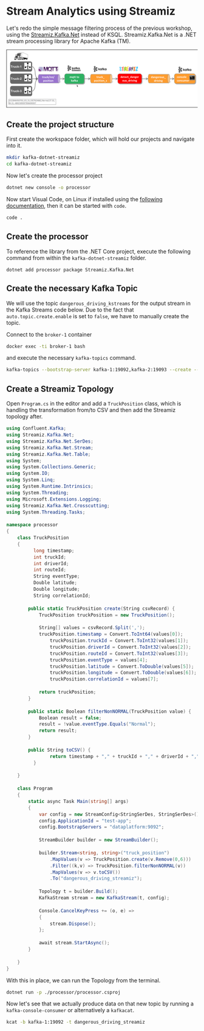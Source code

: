 # Stream Analytics using Streamiz

Let's redo the simple message filtering process of the previous workshop, using the [Streamiz.Kafka.Net](https://lgouellec.github.io/kafka-streams-dotnet) instead of KSQL. Streamiz.Kafka.Net is a .NET stream processing library for Apache Kafka (TM).

![Alt Image Text](./images/stream-processing-with-streamiz-overview.png "Schema Registry UI")

## Create the project structure

First create the workspace folder, which will hold our projects and navigate into it.

```bash
mkdir kafka-dotnet-streamiz
cd kafka-dotnet-streamiz
```

Now let's create the processor project

```bash
dotnet new console -o processor
```

Now start Visual Code, on Linux if installed using the [following documentation](https://code.visualstudio.com/docs/setup/linux), then it can be started with `code`.

```bash
code .
```

## Create the processor

To reference the library from the .NET Core project, execute the following command from within the `kafka-dotnet-streamiz` folder.

```
dotnet add processor package Streamiz.Kafka.Net
```

## Create the necessary Kafka Topic

We will use the topic `dangerous_driving_kstreams` for the output stream in the Kafka Streams code below. Due to the fact that `auto.topic.create.enable` is set to `false`, we have to manually create the topic.

Connect to the `broker-1` container

```bash
docker exec -ti broker-1 bash
```

and execute the necessary `kafka-topics` command.

```bash
kafka-topics --bootstrap-server kafka-1:19092,kafka-2:19093 --create --topic dangerous_driving_streamiz --partitions 8 --replication-factor 2
```

## Create a Streamiz Topology

Open `Program.cs` in the editor and add a `TruckPosition` class, which is handling the transformation from/to CSV and then add the Streamiz topology after.

```csharp
using Confluent.Kafka;
using Streamiz.Kafka.Net;
using Streamiz.Kafka.Net.SerDes;
using Streamiz.Kafka.Net.Stream;
using Streamiz.Kafka.Net.Table;
using System;
using System.Collections.Generic;
using System.IO;
using System.Linq;
using System.Runtime.Intrinsics;
using System.Threading;
using Microsoft.Extensions.Logging;
using Streamiz.Kafka.Net.Crosscutting;
using System.Threading.Tasks;

namespace processor
{
    class TruckPosition
    {
	      long timestamp;
	      int truckId;
	      int driverId;
	      int routeId;
	      String eventType;
	      Double latitude;
	      Double longitude;
	      String correlationId;

        public static TruckPosition create(String csvRecord) {
            TruckPosition truckPosition = new TruckPosition();

            String[] values = csvRecord.Split(',');
            truckPosition.timestamp = Convert.ToInt64(values[0]);
		        truckPosition.truckId = Convert.ToInt32(values[1]);
		        truckPosition.driverId = Convert.ToInt32(values[2]);
		        truckPosition.routeId = Convert.ToInt32(values[3]);
		        truckPosition.eventType = values[4];
		        truckPosition.latitude = Convert.ToDouble(values[5]);
		        truckPosition.longitude = Convert.ToDouble(values[6]);
		        truckPosition.correlationId = values[7];

            return truckPosition;
        }

        public static Boolean filterNonNORMAL(TruckPosition value) {
            Boolean result = false;
            result = !value.eventType.Equals("Normal");
            return result;
        }

        public String toCSV() {
		        return timestamp + "," + truckId + "," + driverId + "," + routeId + "," + eventType + "," + latitude + "," + longitude + "," + correlationId;
	      }

    }

    class Program
    {
        static async Task Main(string[] args)
        {
            var config = new StreamConfig<StringSerDes, StringSerDes>();
            config.ApplicationId = "test-app";
            config.BootstrapServers = "dataplatform:9092";

            StreamBuilder builder = new StreamBuilder();

            builder.Stream<string, string>("truck_position")
                .MapValues(v => TruckPosition.create(v.Remove(0,6)))
                .Filter((k,v) => TruckPosition.filterNonNORMAL(v))
                .MapValues(v => v.toCSV())
                .To("dangerous_driving_streamiz");

            Topology t = builder.Build();
            KafkaStream stream = new KafkaStream(t, config);

            Console.CancelKeyPress += (o, e) =>
            {
                stream.Dispose();
            };

            await stream.StartAsync();
        }

    }
}
```

With this in place, we can run the Topology from the terminal.

```bash
dotnet run -p ./processor/processor.csproj
```

Now let's see that we actually produce data on that new topic by running a `kafka-console-consumer` or alternatively a `kafkacat`.

```bash
kcat -b kafka-1:19092 -t dangerous_driving_streamiz
```

